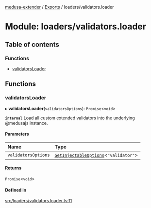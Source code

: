 [medusa-extender](../README.md) / [Exports](../modules.md) / loaders/validators.loader

# Module: loaders/validators.loader

## Table of contents

### Functions

- [validatorsLoader](loaders_validators_loader.md#validatorsloader)

## Functions

### validatorsLoader

▸ **validatorsLoader**(`validatorsOptions`): `Promise`<`void`\>

**`internal`**
Load all custom extended validators into the underlying @medusajs instance.

#### Parameters

| Name | Type |
| :------ | :------ |
| `validatorsOptions` | [`GetInjectableOptions`](core_types.md#getinjectableoptions)<``"validator"``\> |

#### Returns

`Promise`<`void`\>

#### Defined in

[src/loaders/validators.loader.ts:11](https://github.com/adrien2p/medusa-extender/blob/30feff3/src/loaders/validators.loader.ts#L11)
